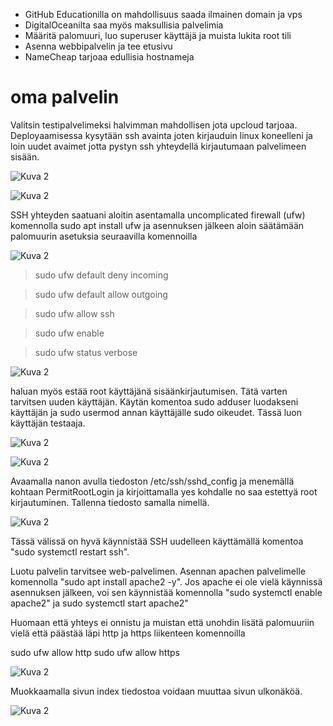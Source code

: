 - GitHub Educationilla on mahdollisuus saada ilmainen domain ja vps
- DigitalOceanilta saa myös maksullisia palvelimia
- Määritä palomuuri, luo superuser käyttäjä ja muista lukita root tili
- Asenna webbipalvelin ja tee etusivu
- NameCheap tarjoaa edullisia hostnameja



# oma palvelin

Valitsin testipalvelimeksi halvimman mahdollisen jota upcloud tarjoaa. Deployaamisessa kysytään ssh avainta joten kirjauduin linux koneelleni ja loin uudet avaimet jotta pystyn ssh yhteydellä kirjautumaan palvelimeen sisään.

![Kuva 2](./kuvat/upcloud.png "kuva")


![Kuva 2](./kuvat/sshconnection.png "kuva")


SSH yhteyden saatuani aloitin asentamalla uncomplicated firewall (ufw) komennolla sudo apt install ufw ja asennuksen jälkeen aloin säätämään palomuurin asetuksia seuraavilla komennoilla

![Kuva 2](./kuvat/installufw.png "kuva")

>sudo ufw default deny incoming

>sudo ufw default allow outgoing

>sudo ufw allow ssh

>sudo ufw enable

>sudo ufw status verbose


![Kuva 2](./kuvat/ufwsettings.png "kuva")



haluan myös estää root käyttäjänä sisäänkirjautumisen. Tätä varten tarvitsen uuden käyttäjän. Käytän komentoa sudo adduser luodakseni käyttäjän ja sudo usermod annan käyttäjälle sudo oikeudet. Tässä luon käyttäjän testaaja.

![Kuva 2](./kuvat/uusikayttaja.png "kuva")


![Kuva 2](./kuvat/sudokayttajalle.png "kuva")


Avaamalla nanon avulla tiedoston /etc/ssh/sshd_config ja menemällä kohtaan PermitRootLogin ja kirjoittamalla yes kohdalle no saa estettyä root kirjautuminen. Tallenna tiedosto samalla nimellä.

![Kuva 2](./kuvat/noroot.png "kuva")


Tässä välissä on hyvä käynnistää SSH uudelleen käyttämällä komentoa "sudo systemctl restart ssh".

Luotu palvelin tarvitsee web-palvelimen. Asennan apachen palvelimelle komennolla "sudo apt install apache2 -y". Jos apache ei ole vielä käynnissä asennuksen jälkeen, voi sen käynnistää komennolla "sudo systemctl enable apache2" ja sudo systemctl start apache2"

Huomaan että yhteys ei onnistu ja muistan että unohdin lisätä palomuuriin vielä että päästää läpi http ja https liikenteen komennoilla

sudo ufw allow http
sudo ufw allow https

![Kuva 2](./kuvat/success.png "kuva")



Muokkaamalla sivun index tiedostoa voidaan muuttaa sivun ulkonäköä.

![Kuva 2](./kuvat/muutettusivu.png "kuva")
